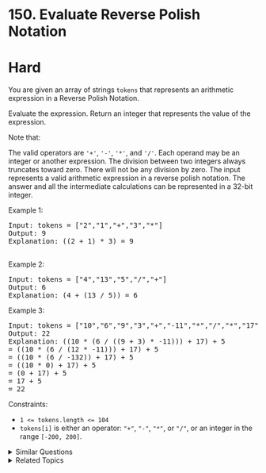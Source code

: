 # 150. Evaluate Reverse Polish Notation

# Hard

You are given an array of strings `tokens` that represents an arithmetic expression in a Reverse Polish Notation.

Evaluate the expression. Return an integer that represents the value of the expression.

Note that:

The valid operators are `'+'`, `'-'`, `'*'`, and `'/'`.
Each operand may be an integer or another expression.
The division between two integers always truncates toward zero.
There will not be any division by zero.
The input represents a valid arithmetic expression in a reverse polish notation.
The answer and all the intermediate calculations can be represented in a 32-bit integer.

Example 1:

<pre>
Input: tokens = ["2","1","+","3","*"]
Output: 9
Explanation: ((2 + 1) * 3) = 9

</pre>

Example 2:

<pre>
Input: tokens = ["4","13","5","/","+"]
Output: 6
Explanation: (4 + (13 / 5)) = 6
</pre>

Example 3:

<pre>
Input: tokens = ["10","6","9","3","+","-11","*","/","*","17","+","5","+"]
Output: 22
Explanation: ((10 * (6 / ((9 + 3) * -11))) + 17) + 5
= ((10 * (6 / (12 * -11))) + 17) + 5
= ((10 * (6 / -132)) + 17) + 5
= ((10 * 0) + 17) + 5
= (0 + 17) + 5
= 17 + 5
= 22
</pre>

Constraints:

-   `1 <= tokens.length <= 104`
-   `tokens[i]` is either an operator: `"+"`, `"-"`, `"*"`, or `"/"`, or an integer in the range `[-200, 200]`.

<details>
<summary> Similar Questions </summary>

-   `Basic Calculator - Hard`
-   `Expression Add Operators - Hard`

</details>

<details>
<summary> Related Topics </summary>

-   `Array`
-   `Math`
-   `Stack`

</details>
